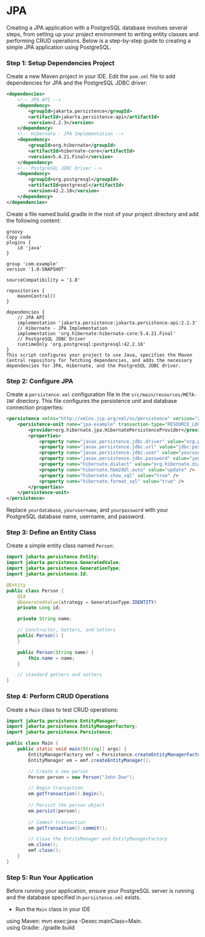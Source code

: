 # JPA

Creating a JPA application with a PostgreSQL database involves several steps, from setting up your project environment to writing entity classes and performing CRUD operations. Below is a step-by-step guide to creating a simple JPA application using PostgreSQL.

### Step 1: Setup Dependencies Project

Create a new Maven project in your IDE. Edit the `pom.xml` file to add dependencies for JPA and the PostgreSQL JDBC driver:

```xml
<dependencies>
    <!-- JPA API -->
    <dependency>
        <groupId>jakarta.persistence</groupId>
        <artifactId>jakarta.persistence-api</artifactId>
        <version>2.2.3</version>
    </dependency>
    <!-- Hibernate - JPA Implementation -->
    <dependency>
        <groupId>org.hibernate</groupId>
        <artifactId>hibernate-core</artifactId>
        <version>5.4.21.Final</version>
    </dependency>
    <!-- PostgreSQL JDBC Driver -->
    <dependency>
        <groupId>org.postgresql</groupId>
        <artifactId>postgresql</artifactId>
        <version>42.2.18</version>
    </dependency>
</dependencies>
```

Create a file named build.gradle in the root of your project directory and add the following content:
```
groovy
Copy code
plugins {
    id 'java'
}

group 'com.example'
version '1.0-SNAPSHOT'

sourceCompatibility = '1.8'

repositories {
    mavenCentral()
}

dependencies {
    // JPA API
    implementation 'jakarta.persistence:jakarta.persistence-api:2.2.3'
    // Hibernate - JPA Implementation
    implementation 'org.hibernate:hibernate-core:5.4.21.Final'
    // PostgreSQL JDBC Driver
    runtimeOnly 'org.postgresql:postgresql:42.2.18'
}
This script configures your project to use Java, specifies the Maven Central repository for fetching dependencies, and adds the necessary dependencies for JPA, Hibernate, and the PostgreSQL JDBC driver.
```

### Step 2: Configure JPA

Create a `persistence.xml` configuration file in the `src/main/resources/META-INF` directory. This file configures the persistence unit and database connection properties:

```xml
<persistence xmlns="http://xmlns.jcp.org/xml/ns/persistence" version="2.2">
    <persistence-unit name="jpa-example" transaction-type="RESOURCE_LOCAL">
        <provider>org.hibernate.jpa.HibernatePersistenceProvider</provider>
        <properties>
            <property name="javax.persistence.jdbc.driver" value="org.postgresql.Driver" />
            <property name="javax.persistence.jdbc.url" value="jdbc:postgresql://localhost:5432/yourdatabase" />
            <property name="javax.persistence.jdbc.user" value="yourusername" />
            <property name="javax.persistence.jdbc.password" value="yourpassword" />
            <property name="hibernate.dialect" value="org.hibernate.dialect.PostgreSQLDialect" />
            <property name="hibernate.hbm2ddl.auto" value="update" />
            <property name="hibernate.show_sql" value="true" />
            <property name="hibernate.format_sql" value="true" />
        </properties>
    </persistence-unit>
</persistence>
```

Replace `yourdatabase`, `yourusername`, and `yourpassword` with your PostgreSQL database name, username, and password.

### Step 3: Define an Entity Class

Create a simple entity class named `Person`:

```java
import jakarta.persistence.Entity;
import jakarta.persistence.GeneratedValue;
import jakarta.persistence.GenerationType;
import jakarta.persistence.Id;

@Entity
public class Person {
    @Id
    @GeneratedValue(strategy = GenerationType.IDENTITY)
    private Long id;

    private String name;

    // Constructor, Getters, and Setters
    public Person() {
    }

    public Person(String name) {
        this.name = name;
    }

    // standard getters and setters
}
```

### Step 4: Perform CRUD Operations

Create a `Main` class to test CRUD operations:

```java
import jakarta.persistence.EntityManager;
import jakarta.persistence.EntityManagerFactory;
import jakarta.persistence.Persistence;

public class Main {
    public static void main(String[] args) {
        EntityManagerFactory emf = Persistence.createEntityManagerFactory("jpa-example");
        EntityManager em = emf.createEntityManager();

        // Create a new person
        Person person = new Person("John Doe");

        // Begin transaction
        em.getTransaction().begin();
        
        // Persist the person object
        em.persist(person);
        
        // Commit transaction
        em.getTransaction().commit();

        // Close the EntityManager and EntityManagerFactory
        em.close();
        emf.close();
    }
}
```

### Step 5: Run Your Application

Before running your application, ensure your PostgreSQL server is running and the database specified in `persistence.xml` exists.

- Run the `Main` class in your IDE

using Maven: mvn exec:java -Dexec.mainClass=Main. <br>
using Gradle: ./gradle build
